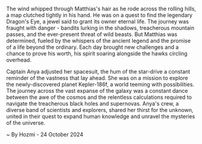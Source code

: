 
The wind whipped through Matthias's hair as he rode across the rolling hills, a map clutched tightly in his hand. He was on a quest to find the legendary Dragon's Eye, a jewel said to grant its owner eternal life. The journey was fraught with danger - bandits lurking in the shadows, treacherous mountain passes, and the ever-present threat of wild beasts. But Matthias was determined, fueled by the whispers of the ancient legend and the promise of a life beyond the ordinary. Each day brought new challenges and a chance to prove his worth, his spirit soaring alongside the hawks circling overhead.

Captain Anya adjusted her spacesuit, the hum of the star-drive a constant reminder of the vastness that lay ahead. She was on a mission to explore the newly-discovered planet Kepler-186f, a world teeming with possibilities. The journey across the vast expanse of the galaxy was a constant dance between the awe of the cosmos and the relentless calculations required to navigate the treacherous black holes and supernovas. Anya's crew, a diverse band of scientists and explorers, shared her thirst for the unknown, united in their quest to expand human knowledge and unravel the mysteries of the universe. 

~ By Hozmi - 24 October 2024
